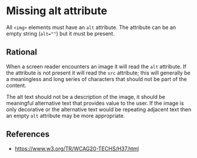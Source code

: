 # Missing alt attribute

All `<img>` elements must have an `alt` attribute. The attribute can be an empty string (`alt=""`) but it must be present.

## Rational

When a screen reader encounters an image it will read the `alt` attribute.
If the attribute is not present it will read the `src` attribute;
this will generally be a meaningless and long series of characters that should not be part of the content.

The alt text should not be a description of the image, it should be meaningful alternative text that provides value to the user.
If the image is only decorative or the alternative text would be repeating adjacent text then an empty `alt` attribute may be more appropriate.

## References

* https://www.w3.org/TR/WCAG20-TECHS/H37.html


